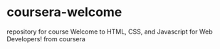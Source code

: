 # coursera-welcome
repository for course Welcome to HTML, CSS, and Javascript for Web Developers! from coursera
